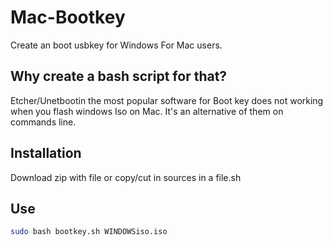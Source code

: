 # Mac-Bootkey

Create an boot usbkey for Windows For Mac users.

## Why create a bash script for that?

Etcher/Unetbootin the most popular software for Boot key does not working when you flash windows Iso on Mac.
It's an alternative of them on commands line.


## Installation

Download zip with file or copy/cut in sources in a file.sh


## Use

```bash
sudo bash bootkey.sh WINDOWSiso.iso
```

